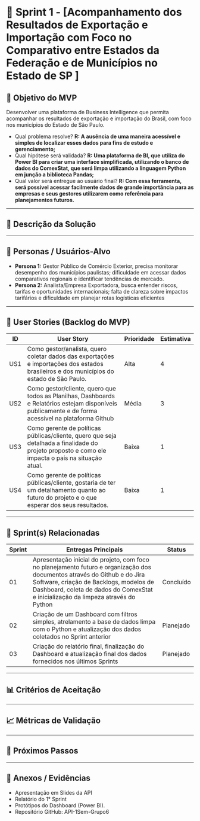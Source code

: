 # 📌 Sprint 1 - [Acompanhamento dos Resultados de Exportação e Importação com Foco no Comparativo entre Estados da Federação e de Municípios no Estado de SP ]

## 🎯 Objetivo do MVP
Desenvolver uma plataforma de Business Intelligence que permita acompanhar os resultados de exportação e importação do Brasil, com foco nos municípios do Estado de São Paulo.
- Qual problema resolve? **R: A ausência de uma maneira acessível e simples de localizar esses dados para fins de estudo e gerenciamento;**
- Qual hipótese será validada? **R: Uma plataforma de BI, que utiliza do Power BI para criar uma interface simplificada, utilizando o banco de dados do ComexStat, que será limpa utilizando a linguagem Python em junção a biblioteca Pandas;**
- Qual valor será entregue ao usuário final? **R: Com essa ferramenta, será possível acessar facilmente dados de grande importância para as empresas e seus gestores utilizarem como referência para planejamentos futuros.**
---
## 📝 Descrição da Solução

---
## 👥 Personas / Usuários-Alvo
- **Persona 1:** Gestor Público de Comércio Exterior, precisa monitorar desempenho dos municípios paulistas; dificuldade em acessar dados comparativos regionais e identificar tendências de mercado. 
- **Persona 2:** Analista/Empresa Exportadora, busca entender riscos, tarifas e oportunidades internacionais; falta de clareza sobre impactos tarifários e dificuldade em planejar rotas logísticas eficientes 
---
## 🔑 User Stories (Backlog do MVP)
| ID | User Story                                                                 | Prioridade | Estimativa |
|-----|-----------------------------------------------------------------------------|------------|------------|
| US1 |Como gestor/analista, quero coletar dados das exportações e importações dos estados brasileiros e dos municípios do estado de São Paulo.|Alta|4|
| US2 |Como gestor/cliente, quero que todos as Planilhas, Dashboards e Relatórios estejam disponíveis publicamente e de forma acessível na plataforma Github|Média|3|
| US3 |Como gerente de políticas públicas/cliente, quero que seja detalhada a finalidade do projeto proposto e como ele impacta o país na situação atual.|Baixa|1|
| US4 |Como gerente de políticas públicas/cliente, gostaria de ter um detalhamento quanto ao futuro do projeto e o que esperar dos seus resultados.|Baixa|1|

---
## 📅 Sprint(s) Relacionadas
| Sprint | Entregas Principais                          | Status   |
|--------|----------------------------------------------|----------|
| 01 |Apresentação inicial do projeto, com foco no planejamento futuro e organização dos documentos através do Github e do Jira Software, criação de Backlogs, modelos de Dashboard, coleta de dados do ComexStat e inicialização da limpeza através do Python|Concluído|
| 02 |Criação de um Dashboard com filtros simples, atrelamento a base de dados limpa com o Python e atualização dos dados coletados no Sprint anterior|Planejado|
| 03 |Criação do relatório final, finalização do Dashboard e atualização final dos dados fornecidos nos últimos Sprints|Planejado|

---
## 📊 Critérios de Aceitação
---
## 📈 Métricas de Validação
---
## 🚀 Próximos Passos
---
## 📂 Anexos / Evidências
- Apresentação em Slides da API 
- Relatório do 1° Sprint
- Protótipos do Dashboard (Power BI).
- Repositório GitHub: API-1Sem-Grupo6
